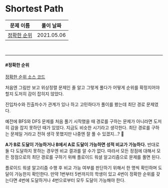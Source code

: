 # Shortest Path

| 문제 이름                   | 풀이 날짜  |
| --------------------------- | ---------- |
| [정확한 순위](#정확한-순위) | 2021.05.06 |

<br>

<hr>

#### #정확한 순위

[정확한 순위 소스 코드](https://github.com/hjyeon-n/java-for-coding-test/tree/master/Shortest%20Path/hjyeon-n/%EA%B8%B0%EC%B6%9C%20%EB%AC%B8%EC%A0%9C)

처음엔 그림만 보고 위상정렬 문제인 줄 알고 그렇게 풀다가 어떻게 순위를 확정지어야 할지 도저히 감이 잡히지 않았다.

진입차수와 진출차수가 관계가 있나 하고 고민하다가 풀이를 봤는데 최단 경로 문제였다.

예전에 BFS와 DFS 문제를 처음 풀기 시작했을 때 경로를 구하는 문제가 아니라면 도저히 감을 잡지 못하던 때가 있었다. 지금도 비슷한 시기라고 생각한다. 최단 경로를 구하는 문제일 거라고 전혀 생각 못했지만 나중엔 잘 풀 수 있겠지...? 👻

**A가 B로 도달이 가능하거나 B에서 A로 도달이 가능하면 성적 비교가 가능하다.** 반대로 둘 다 도달하지 못하는 경우엔 비교 결과를 알 수가 없다. 따라서 모든 정점에 대해서 모든 정점으로의 최단 경로를 구하기 위해 플로이드 워셜 알고리즘으로 문제를 풀면 된다.

플로이드 워셜 알고리즘 수행 후 비교 가능 여부를 판단하기 위해서 한 명씩 확인하며 도달이 가능한지 확인한다. 만약 1번부터 5번까지의 학생이 있고 4번이 정확한 순위를 갖는다면 4번에 도달하거나 4번으로부터 모두 도달이 가능해야 한다.